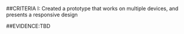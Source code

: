 ##CRITERIA I:
Created a prototype that works on multiple devices, and presents a responsive design

##EVIDENCE:TBD
